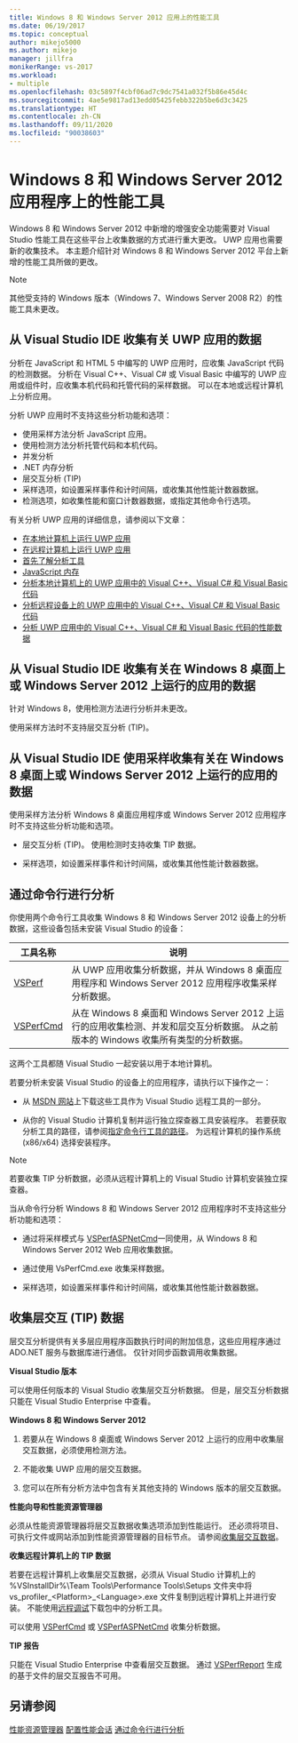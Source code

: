 ```yaml
---
title: Windows 8 和 Windows Server 2012 应用上的性能工具
ms.date: 06/19/2017
ms.topic: conceptual
author: mikejo5000
ms.author: mikejo
manager: jillfra
monikerRange: vs-2017
ms.workload:
- multiple
ms.openlocfilehash: 03c5897f4cbf06ad7c9dc7541a032f5b86e45d4c
ms.sourcegitcommit: 4ae5e9817ad13edd05425febb322b5be6d3c3425
ms.translationtype: HT
ms.contentlocale: zh-CN
ms.lasthandoff: 09/11/2020
ms.locfileid: "90038603"
---
```

# <a name="performance-tools-on-windows-8-and-windows-server-2012-applications"></a>Windows 8 和 Windows Server 2012 应用程序上的性能工具

Windows 8 和 Windows Server 2012 中新增的增强安全功能需要对 Visual Studio 性能工具在这些平台上收集数据的方式进行重大更改。 UWP 应用也需要新的收集技术。 本主题介绍针对 Windows 8 和 Windows Server 2012 平台上新增的性能工具所做的更改。

> [!NOTE]
> 其他受支持的 Windows 版本（Windows 7、Windows Server 2008 R2）的性能工具未更改。

## <a name="collect-data-on-uwp-apps-from-the-visual-studio-ide"></a>从 Visual Studio IDE 收集有关 UWP 应用的数据

分析在 JavaScript 和 HTML 5 中编写的 UWP 应用时，应收集 JavaScript 代码的检测数据。 分析在 Visual C++、Visual C# 或 Visual Basic 中编写的 UWP 应用或组件时，应收集本机代码和托管代码的采样数据。 可以在本地或远程计算机上分析应用。

分析 UWP 应用时不支持这些分析功能和选项：

- 使用采样方法分析 JavaScript 应用。
- 使用检测方法分析托管代码和本机代码。
- 并发分析
- .NET 内存分析
- 层交互分析 (TIP)
- 采样选项，如设置采样事件和计时间隔，或收集其他性能计数器数据。
- 检测选项，如收集性能和窗口计数器数据，或指定其他命令行选项。

有关分析 UWP 应用的详细信息，请参阅以下文章：

- [在本地计算机上运行 UWP 应用](../debugger/start-a-debugging-session-for-a-store-app-in-visual-studio-vb-csharp-cpp-and-xaml.md)
- [在远程计算机上运行 UWP 应用](../debugger/run-windows-store-apps-on-a-remote-machine.md)
- [首先了解分析工具](profiling-feature-tour.md)
- [JavaScript 内存](../profiling/javascript-memory.md)
- [分析本地计算机上的 UWP 应用中的 Visual C++、Visual C# 和 Visual Basic 代码](/previous-versions/hh696631(v=vs.140))
- [分析远程设备上的 UWP 应用中的 Visual C++、Visual C# 和 Visual Basic 代码](/previous-versions/hh972878(v=vs.140))
- [分析 UWP 应用中的 Visual C++、Visual C# 和 Visual Basic 代码的性能数据](/previous-versions/hh780914(v=vs.140))

## <a name="collect-data-on-apps-running-on-the-windows-8-desktop-or-on-windows-server-2012-from-the-visual-studio-ide"></a>从 Visual Studio IDE 收集有关在 Windows 8 桌面上或 Windows Server 2012 上运行的应用的数据

针对 Windows 8，使用检测方法进行分析并未更改。

使用采样方法时不支持层交互分析 (TIP)。

## <a name="collect-data-on-apps-running-on-the-windows-8-desktop-or-on-windows-server-2012-by-using-sampling-from-the-visual-studio-ide"></a>从 Visual Studio IDE 使用采样收集有关在 Windows 8 桌面上或 Windows Server 2012 上运行的应用的数据

使用采样方法分析 Windows 8 桌面应用程序或 Windows Server 2012 应用程序时不支持这些分析功能和选项。

- 层交互分析 (TIP)。 使用检测时支持收集 TIP 数据。

- 采样选项，如设置采样事件和计时间隔，或收集其他性能计数器数据。

## <a name="profile-from-the-command-line"></a>通过命令行进行分析

你使用两个命令行工具收集 Windows 8 和 Windows Server 2012 设备上的分析数据，这些设备包括未安装 Visual Studio 的设备：

|工具名称|说明|
|---------------|-----------------|
|[VSPerf](../profiling/vsperf.md)|从 UWP 应用收集分析数据，并从 Windows 8 桌面应用程序和 Windows Server 2012 应用程序收集采样分析数据。|
|[VSPerfCmd](../profiling/vsperfcmd.md)|从在 Windows 8 桌面和 Windows Server 2012 上运行的应用收集检测、并发和层交互分析数据。 从之前版本的 Windows 收集所有类型的分析数据。|

这两个工具都随 Visual Studio 一起安装以用于本地计算机。

若要分析未安装 Visual Studio 的设备上的应用程序，请执行以下操作之一：

- 从 [MSDN 网站](https://visualstudio.microsoft.com/#downloads+d-additional-software)上下载这些工具作为 Visual Studio 远程工具的一部分。

- 从你的 Visual Studio 计算机复制并运行独立探查器工具安装程序。 若要获取分析工具的路径，请参阅[指定命令行工具的路径](../profiling/specifying-the-path-to-profiling-tools-command-line-tools.md)。 为远程计算机的操作系统 (x86/x64) 选择安装程序。

> [!NOTE]
> 若要收集 TIP 分析数据，必须从远程计算机上的 Visual Studio 计算机安装独立探查器。

当从命令行分析 Windows 8 和 Windows Server 2012 应用程序时不支持这些分析功能和选项：

- 通过将采样模式与 [VSPerfASPNetCmd](../profiling/vsperfaspnetcmd.md)一同使用，从 Windows 8 和 Windows Server 2012 Web 应用收集数据。

- 通过使用 VsPerfCmd.exe 收集采样数据。

- 采样选项，如设置采样事件和计时间隔，或收集其他性能计数器数据。

## <a name="collect-tier-interaction-tip-data"></a>收集层交互 (TIP) 数据

层交互分析提供有关多层应用程序函数执行时间的附加信息，这些应用程序通过 ADO.NET 服务与数据库进行通信。 仅针对同步函数调用收集数据。

**Visual Studio 版本**

可以使用任何版本的 Visual Studio 收集层交互分析数据。 但是，层交互分析数据只能在 Visual Studio Enterprise 中查看。

**Windows 8 和 Windows Server 2012**

1. 若要从在 Windows 8 桌面或 Windows Server 2012 上运行的应用中收集层交互数据，必须使用检测方法。

2. 不能收集 UWP 应用的层交互数据。

3. 您可以在所有分析方法中包含有关其他支持的 Windows 版本的层交互数据。

**性能向导和性能资源管理器**

必须从性能资源管理器将层交互数据收集选项添加到性能运行。 还必须将项目、可执行文件或网站添加到性能资源管理器的目标节点。 请参阅[收集层交互数据](../profiling/collecting-tier-interaction-data.md)。

**收集远程计算机上的 TIP 数据**

若要在远程计算机上收集层交互数据，必须从 Visual Studio 计算机上的 %VSInstallDir%\Team Tools\Performance Tools\Setups 文件夹中将 vs\_profiler\_\<Platform>\_\<Language>.exe 文件复制到远程计算机上并进行安装。 不能使用[远程调试](../debugger/remote-debugging.md)下载包中的分析工具。

可以使用 [VSPerfCmd](../profiling/vsperfcmd.md) 或 [VSPerfASPNetCmd](../profiling/vsperfaspnetcmd.md) 收集分析数据。

**TIP 报告**

只能在 Visual Studio Enterprise 中查看层交互数据。 通过 [VSPerfReport](../profiling/vsperfreport.md) 生成的基于文件的层交互报告不可用。

## <a name="see-also"></a>另请参阅

[性能资源管理器](../profiling/performance-explorer.md)
[配置性能会话](../profiling/configuring-performance-sessions.md)
[通过命令行进行分析](../profiling/using-the-profiling-tools-from-the-command-line.md)